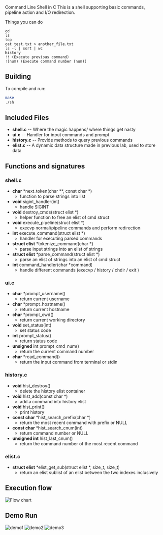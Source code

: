 Command Line Shell in C
This is a shell supporting basic commands, pipeline action and I/O redirection.

Things you can do
```
cd
ls
top
cat test.txt > another_file.txt
ls -l | sort | wc
history
!! (Execute previous command)
!(num) (Execute command number (num))
```

## Building


To compile and run:

```bash
make
./sh
```


## Included Files

* **shell.c** -- Where the magic happens/ where things get nasty
* **ui.c** -- Handler for input commands and prompt
* **history.c** -- Provide methods to query previous commands
* **elist.c** -- A dynamic data structure made in previous lab, used to store data

## Functions and signatures
### shell.c
* **char** *next_token(char **, const char *)
    * function to parse strings into list
* **void** sigint_handler(int)
    * handle SIGINT
* **void** destroy_cmds(struct elist *)
    * helper function to free an elist of cmd struct
* **void** execute_pipeline(struct elist *)
    * execvp normal/pipeline commands and perform redirection
* **int** execute_command(struct elist *)
    * handler for executing parsed commands
* **struct elist** *tokenize_command(char *)
    * parse input strings into an elist of strings
* **struct elist** *parse_command(struct elist *)
    * parse an elist of strings into an elist of cmd struct
* **int** command_handler(char *command)
    * handle different commands (execvp / history / chdir / exit )

### ui.c
* **char** *prompt_username()
    * return current username
* **char** *prompt_hostname()
    * return current hostname
* **char** *prompt_cwd()
    * return current working directory
* **void** set_status(int)
    * set status code
* **int** prompt_status()
    * return status code
* **unsigned** int prompt_cmd_num()
    * return the current command number
* **char** *read_command()
    * return the input command from terminal or stdin

### history.c
* **void** hist_destroy()
    * delete the history elist container
* **void** hist_add(const char *)
    * add a command into history elist
* **void** hist_print()
    * print history
* **const char** *hist_search_prefix(char *)
    * return the most recent command with prefix or NULL
* **const char** *hist_search_cnum(int)
    * return command number or NULL
* **unsigned int** hist_last_cnum()
    * return the command number of the most recent command

### elist.c
* **struct elist** *elist_get_sub(struct elist *, size_t, size_t) 
    * return an elist sublist of an elist between the two indexes inclusively

## Execution flow

![Flow chart](https://user-images.githubusercontent.com/11361069/164952117-66d9463e-146b-4309-8489-5f6803923e17.png)

## Demo Run
![demo1](https://user-images.githubusercontent.com/11361069/165371745-369d4eac-9931-49a1-948e-806fbddc3e35.png)
![demo2](https://user-images.githubusercontent.com/11361069/165371754-e6b58aa3-fc98-4c32-8340-f9cc5197b3c5.png)
![demo3](https://user-images.githubusercontent.com/11361069/165372042-74ec7d81-e5ae-4676-9765-d1193072f2e7.png)


